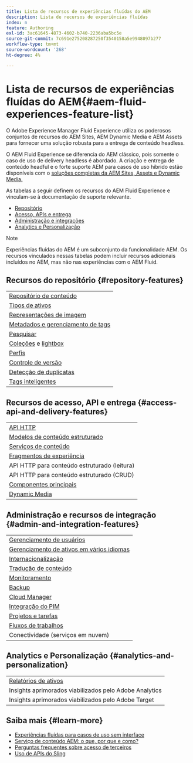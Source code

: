 ```yaml
---
title: Lista de recursos de experiências fluídas do AEM
description: Lista de recursos de experiências fluídas
index: n
feature: Authoring
exl-id: 3ac61645-4873-4602-b740-2236aba5bc5e
source-git-commit: 7c691e275208287250f3540158a5e9948097b277
workflow-type: tm+mt
source-wordcount: '268'
ht-degree: 4%

---
```


# Lista de recursos de experiências fluídas do AEM{#aem-fluid-experiences-feature-list}

O Adobe Experience Manager Fluid Experience utiliza os poderosos conjuntos de recursos do AEM Sites, AEM Dynamic Media e AEM Assets para fornecer uma solução robusta para a entrega de conteúdo headless.

O AEM Fluid Experience se diferencia do AEM clássico, pois somente o caso de uso de delivery headless é abordado. A criação e entrega de conteúdo headful e o forte suporte AEM para casos de uso híbrido estão disponíveis com o [soluções completas da AEM Sites, Assets e Dynamic Media.](https://experienceleague.adobe.com/docs/experience-manager-65/user-guide/home.html?lang=pt-BR)

As tabelas a seguir definem os recursos do AEM Fluid Experience e vinculam-se à documentação de suporte relevante.

* [Repositório](#repository-features)
* [Acesso, APIs e entrega](#access-api-and-delivery-features)
* [Administração e integrações](#admin-and-integration-features)
* [Analytics e Personalização](#analytics-and-personalization)

>[!NOTE]
>
>Experiências fluídas do AEM é um subconjunto da funcionalidade AEM. Os recursos vinculados nessas tabelas podem incluir recursos adicionais incluídos no AEM, mas não nas experiências com o AEM Fluid.

## Recursos do repositório {#repository-features}

|  |
|---|
| [Repositório de conteúdo](/help/assets/manage-assets.md) |
| [Tipos de ativos](/help/assets/assets-formats.md) |
| [Representações de imagem](/help/assets/image-presets.md) |
| [Metadados e gerenciamento de tags](/help/assets/metadata.md) |
| [Pesquisar](/help/assets/manage-assets.md) |
| [Coleções](/help/assets/manage-assets.md) e [lightbox](/help/assets/light-box.md) |
| [Perfis](/help/assets/processing-profiles.md) |
| [Controle de versão](/help/assets/manage-assets.md) |
| [Detecção de duplicatas](/help/assets/duplicate-detection.md) |
| [Tags inteligentes](/help/assets/enhanced-smart-tags.md) |

## Recursos de acesso, API e entrega {#access-api-and-delivery-features}

|  |
|---|
| [API HTTP](/help/assets/mac-api-assets.md) |
| [Modelos de conteúdo estruturado](/help/assets/content-fragments/content-fragments.md) |
| [Serviços de conteúdo](https://experienceleague.adobe.com/docs/experience-manager-learn/getting-started-with-aem-headless/overview.html?lang=en) |
| [Fragmentos de experiência](/help/sites-authoring/experience-fragments.md) |
| API HTTP para conteúdo estruturado (leitura) |
| API HTTP para conteúdo estruturado (CRUD) |
| [Componentes principais](https://experienceleague.adobe.com/docs/experience-manager-core-components/using/introduction.html?lang=pt-BR) |
| [Dynamic Media](/help/assets/dynamic-media.md) |

## Administração e recursos de integração {#admin-and-integration-features}

|  |
|---|
| [Gerenciamento de usuários](/help/sites-administering/user-group-ac-admin.md) |
| [Gerenciamento de ativos em vários idiomas](/help/assets/multilingual-assets.md) |
| [Internacionalização](/help/sites-developing/i18n.md) |
| [Tradução de conteúdo](/help/sites-administering/translation.md) |
| [Monitoramento](/help/sites-deploying/monitoring-and-maintaining.md) |
| [Backup](/help/sites-administering/backup-and-restore.md) |
| [Cloud Manager](https://experienceleague.adobe.com/docs/experience-manager-cloud-service/content/introduction.html?lang=pt-BR) |
| [Integração do PIM](/help/sites-authoring/managing-product-information.md) |
| [Projetos e tarefas](/help/sites-authoring/projects.md) |
| [Fluxos de trabalhos](/help/sites-administering/workflows-starting.md) |
| Conectividade (serviços em nuvem) |

## Analytics e Personalização {#analytics-and-personalization}

|  |
|---|
| [Relatórios de ativos](/help/assets/asset-reports.md) |
| Insights aprimorados viabilizados pelo Adobe Analytics |
| Insights aprimorados viabilizados pelo Adobe Target |

## Saiba mais {#learn-more}

* [Experiências fluídas para casos de uso sem interface](https://experienceleague.adobe.com/docs/experience-manager-gems-events/gems/gems2017/aem-headless-usecases.html?lang=en)
* [Serviço de conteúdo AEM: o que, por que e como?](https://experienceleague.adobe.com/docs/experience-manager-learn/getting-started-with-aem-headless/content-services/overview.html?lang=en)
* [Perguntas frequentes sobre acesso de terceiros](https://experienceleague.adobe.com/docs/experience-manager-learn/getting-started-with-aem-headless/content-services/chapter-7.html?lang=en)
* [Uso de APIs do Sling](https://experienceleague.adobe.com/docs/experience-manager-learn/getting-started-wknd-tutorial-develop/project-archetype/component-basics.html#sling-models)
